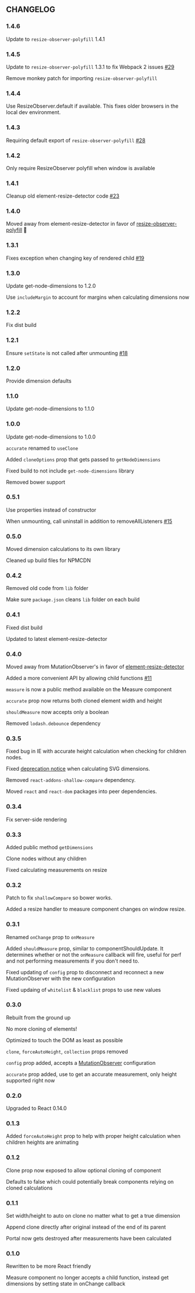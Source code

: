 ## CHANGELOG
### 1.4.6
Update to `resize-observer-polyfill` 1.4.1

### 1.4.5
Update to `resize-observer-polyfill` 1.3.1 to fix Webpack 2 issues [#29](https://github.com/souporserious/react-measure/issues/29)

Remove monkey patch for importing `resize-observer-polyfill`

### 1.4.4
Use ResizeObserver.default if available. This fixes older browsers in the local dev environment.

### 1.4.3
Requiring default export of `resize-observer-polyfill` [#28](https://github.com/souporserious/react-measure/pull/28)

### 1.4.2
Only require ResizeObserver polyfill when window is available

### 1.4.1
Cleanup old element-resize-detector code [#23](https://github.com/souporserious/react-measure/pull/23)

### 1.4.0
Moved away from element-resize-detector in favor of [resize-observer-polyfill](https://github.com/que-etc/resize-observer-polyfill) 🎉

### 1.3.1
Fixes exception when changing key of rendered child [#19](https://github.com/souporserious/react-measure/issues/19)

### 1.3.0
Update get-node-dimensions to 1.2.0

Use `includeMargin` to account for margins when calculating dimensions now

### 1.2.2
Fix dist build

### 1.2.1
Ensure `setState` is not called after unmounting [#18](https://github.com/souporserious/react-measure/pull/18)

### 1.2.0
Provide dimension defaults

### 1.1.0
Update get-node-dimensions to 1.1.0

### 1.0.0
Update get-node-dimensions to 1.0.0

`accurate` renamed to `useClone`

Added `cloneOptions` prop that gets passed to `getNodeDimensions`

Fixed build to not include `get-node-dimensions` library

Removed bower support

### 0.5.1
Use properties instead of constructor

When unmounting, call uninstall in addition to removeAllListeners [#15](https://github.com/souporserious/react-measure/pull/15)

### 0.5.0
Moved dimension calculations to its own library

Cleaned up build files for NPMCDN

### 0.4.2
Removed old code from `lib` folder

Make sure `package.json` cleans `lib` folder on each build

### 0.4.1
Fixed dist build

Updated to latest element-resize-detector

### 0.4.0

Moved away from MutationObserver's in favor of [element-resize-detector](https://github.com/wnr/element-resize-detector)

Added a more convenient API by allowing child functions [#11](https://github.com/souporserious/react-measure/issues/11)

`measure` is now a public method available on the Measure component

`accurate` prop now returns both cloned element width and height

`shouldMeasure` now accepts only a boolean

Removed `lodash.debounce` dependency


### 0.3.5

Fixed bug in IE with accurate height calculation when checking for children nodes.

Fixed [deprecation notice](https://www.chromestatus.com/features/5724912467574784) when calculating SVG dimensions.

Removed `react-addons-shallow-compare` dependency.

Moved `react` and `react-dom` packages into peer dependencies.

### 0.3.4

Fix server-side rendering

### 0.3.3

Added public method `getDimensions`

Clone nodes without any children

Fixed calculating measurements on resize

### 0.3.2

Patch to fix `shallowCompare` so bower works.

Added a resize handler to measure component changes on window resize.

### 0.3.1

Renamed `onChange` prop to `onMeasure`

Added `shouldMeasure` prop, similar to componentShouldUpdate. It determines whether or not the `onMeasure` callback will fire, useful for perf and not performing measurements if you don't need to.

Fixed updating of `config` prop to disconnect and reconnect a new MutationObserver with the new configuration

Fixed updaing of `whitelist` & `blacklist` props to use new values

### 0.3.0

Rebuilt from the ground up

No more cloning of elements!

Optimized to touch the DOM as least as possible

`clone`, `forceAutoHeight`, `collection` props removed

`config` prop added, accepts a [MutationObserver](https://developer.mozilla.org/en-US/docs/Web/API/MutationObserver#MutationObserverInit) configuration

`accurate` prop added, use to get an accurate measurement, only height supported right now

### 0.2.0

Upgraded to React 0.14.0

### 0.1.3

Added `forceAutoHeight` prop to help with proper height calculation when children heights are animating

### 0.1.2

Clone prop now exposed to allow optional cloning of component

Defaults to false which could potentially break components relying on cloned calculations

### 0.1.1

Set width/height to auto on clone no matter what to get a true dimension

Append clone directly after original instead of the end of its parent

Portal now gets destroyed after measurements have been calculated

### 0.1.0

Rewritten to be more React friendly

Measure component no longer accepts a child function, instead get dimensions by setting state in onChange callback
